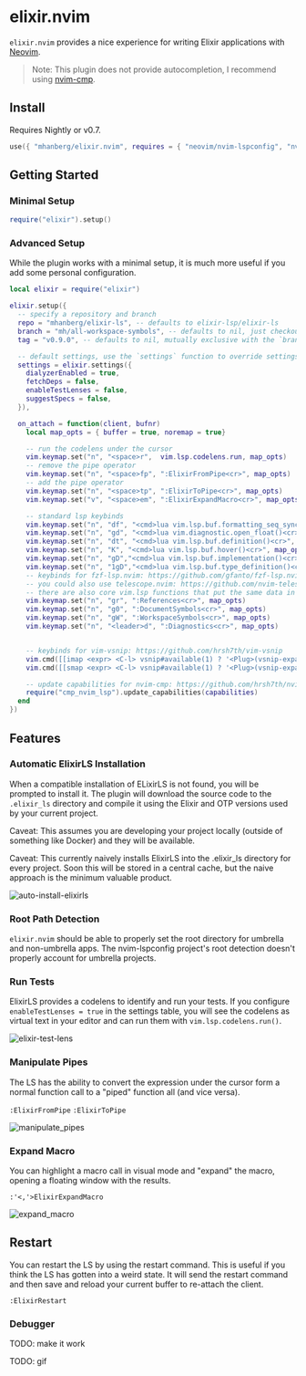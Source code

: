 # elixir.nvim

`elixir.nvim` provides a nice experience for writing Elixir applications with [Neovim](https://github.com/neovim/neovim).

> Note: This plugin does not provide autocompletion, I recommend using [nvim-cmp](https://github.com/hrsh7th/nvim-cmp).

## Install

Requires Nightly or v0.7.

```lua
use({ "mhanberg/elixir.nvim", requires = { "neovim/nvim-lspconfig", "nvim-lua/plenary.nvim" }})
```

## Getting Started

### Minimal Setup

```lua
require("elixir").setup()
```

### Advanced Setup

While the plugin works with a minimal setup, it is much more useful if you add some personal configuration.

```lua
local elixir = require("elixir")

elixir.setup({
  -- specify a repository and branch
  repo = "mhanberg/elixir-ls", -- defaults to elixir-lsp/elixir-ls
  branch = "mh/all-workspace-symbols", -- defaults to nil, just checkouts out the default branch, mutually exclusive with the `tag` option
  tag = "v0.9.0", -- defaults to nil, mutually exclusive with the `branch` option

  -- default settings, use the `settings` function to override settings
  settings = elixir.settings({
    dialyzerEnabled = true,
    fetchDeps = false,
    enableTestLenses = false,
    suggestSpecs = false,
  }),

  on_attach = function(client, bufnr)
    local map_opts = { buffer = true, noremap = true}

    -- run the codelens under the cursor
    vim.keymap.set("n", "<space>r",  vim.lsp.codelens.run, map_opts)
    -- remove the pipe operator
    vim.keymap.set("n", "<space>fp", ":ElixirFromPipe<cr>", map_opts)
    -- add the pipe operator
    vim.keymap.set("n", "<space>tp", ":ElixirToPipe<cr>", map_opts)
    vim.keymap.set("v", "<space>em", ":ElixirExpandMacro<cr>", map_opts)

    -- standard lsp keybinds
    vim.keymap.set("n", "df", "<cmd>lua vim.lsp.buf.formatting_seq_sync()<cr>", map_opts)
    vim.keymap.set("n", "gd", "<cmd>lua vim.diagnostic.open_float()<cr>", map_opts)
    vim.keymap.set("n", "dt", "<cmd>lua vim.lsp.buf.definition()<cr>", map_opts)
    vim.keymap.set("n", "K", "<cmd>lua vim.lsp.buf.hover()<cr>", map_opts)
    vim.keymap.set("n", "gD","<cmd>lua vim.lsp.buf.implementation()<cr>", map_opts)
    vim.keymap.set("n", "1gD","<cmd>lua vim.lsp.buf.type_definition()<cr>", map_opts)
    -- keybinds for fzf-lsp.nvim: https://github.com/gfanto/fzf-lsp.nvim
    -- you could also use telescope.nvim: https://github.com/nvim-telescope/telescope.nvim
    -- there are also core vim.lsp functions that put the same data in the loclist
    vim.keymap.set("n", "gr", ":References<cr>", map_opts)
    vim.keymap.set("n", "g0", ":DocumentSymbols<cr>", map_opts)
    vim.keymap.set("n", "gW", ":WorkspaceSymbols<cr>", map_opts)
    vim.keymap.set("n", "<leader>d", ":Diagnostics<cr>", map_opts)


    -- keybinds for vim-vsnip: https://github.com/hrsh7th/vim-vsnip
    vim.cmd([[imap <expr> <C-l> vsnip#available(1) ? '<Plug>(vsnip-expand-or-jump)' : '<C-l>']])
    vim.cmd([[smap <expr> <C-l> vsnip#available(1) ? '<Plug>(vsnip-expand-or-jump)' : '<C-l>']])

    -- update capabilities for nvim-cmp: https://github.com/hrsh7th/nvim-cmp
    require("cmp_nvim_lsp").update_capabilities(capabilities)
  end
})
```

## Features

### Automatic ElixirLS Installation

When a compatible installation of ELixirLS is not found, you will be prompted to install it. The plugin will download the source code to the `.elixir_ls` directory and compile it using the Elixir and OTP versions used by your current project.

Caveat: This assumes you are developing your project locally (outside of something like Docker) and they will be available.

Caveat: This currently naively installs ElixirLS into the .elixir_ls directory for every project. Soon this will be stored in a central cache, but the naive approach is the minimum valuable product.

![auto-install-elixirls](https://user-images.githubusercontent.com/5523984/160333851-94d448d9-5c80-458c-aa0d-4c81528dde8f.gif)

### Root Path Detection

`elixir.nvim` should be able to properly set the root directory for umbrella and non-umbrella apps. The nvim-lspconfig project's root detection doesn't properly account for umbrella projects.

### Run Tests

ElixirLS provides a codelens to identify and run your tests. If you configure `enableTestLenses = true` in the settings table, you will see the codelens as virtual text in your editor and can run them with `vim.lsp.codelens.run()`.

![elixir-test-lens](https://user-images.githubusercontent.com/5523984/159722637-ef1586d5-9d47-4e1a-b68b-6a90ad744098.gif)

### Manipulate Pipes

The LS has the ability to convert the expression under the cursor form a normal function call to a "piped" function all (and vice versa).

`:ElixirFromPipe`
`:ElixirToPipe`

![manipulate_pipes](https://user-images.githubusercontent.com/5523984/160508641-cedb6ebf-3ec4-4229-9708-aa360b15a2d5.gif)

### Expand Macro

You can highlight a macro call in visual mode and "expand" the macro, opening a floating window with the results.

`:'<,'>ElixirExpandMacro`

![expand_macro](https://user-images.githubusercontent.com/5523984/162372669-4782baba-1889-4145-8a4f-e3bf13a6450d.gif)

## Restart

You can restart the LS by using the restart command. This is useful if you think the LS has gotten into a weird state. It will send the restart command and then save and reload your current buffer to re-attach the client.

`:ElixirRestart`

### Debugger

TODO: make it work

TODO: gif
